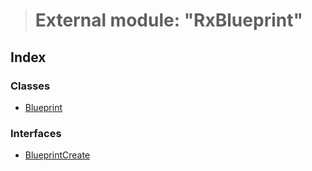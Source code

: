 > # External module: "RxBlueprint"

## Index

### Classes

* [Blueprint](../classes/_rxblueprint_.blueprint.md)

### Interfaces

* [BlueprintCreate](../interfaces/_rxblueprint_.blueprintcreate.md)